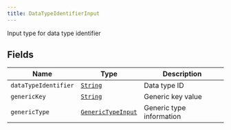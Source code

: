 ```yaml
---
title: DataTypeIdentifierInput
---
```


Input type for data type identifier

## Fields

| Name | Type | Description |
|------|------|-------------|
| `dataTypeIdentifier` | [`String`](../scalar/string.md) | Data type ID |
| `genericKey` | [`String`](../scalar/string.md) | Generic key value |
| `genericType` | [`GenericTypeInput`](../input_object/generictypeinput.md) | Generic type information |
